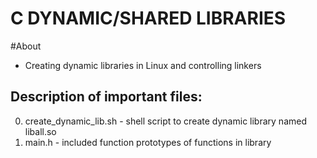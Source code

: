 # C DYNAMIC/SHARED LIBRARIES

#About
- Creating dynamic libraries in Linux and controlling linkers 
## Description of important files:
0. create_dynamic_lib.sh - shell script to create dynamic library named liball.so
1. main.h - included function prototypes of functions in library

